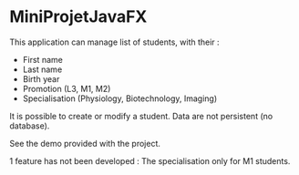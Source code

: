 # MiniProjetJavaFX

This application can manage list of students, with their : 
- First name
- Last name
- Birth year
- Promotion (L3, M1, M2)
- Specialisation (Physiology, Biotechnology, Imaging)

It is possible to create or modify a student. 
Data are not persistent (no database). 

See the demo provided with the project. 

1 feature has not been developed : 
The specialisation only for M1 students. 
